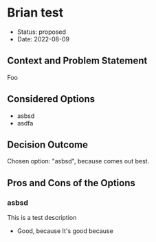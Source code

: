 # Brian test

* Status: proposed
* Date: 2022-08-09

## Context and Problem Statement

Foo

## Considered Options

* asbsd
* asdfa

## Decision Outcome

Chosen option: "asbsd", because comes out best.

## Pros and Cons of the Options

### asbsd

This is a test description

* Good, because It's good because
